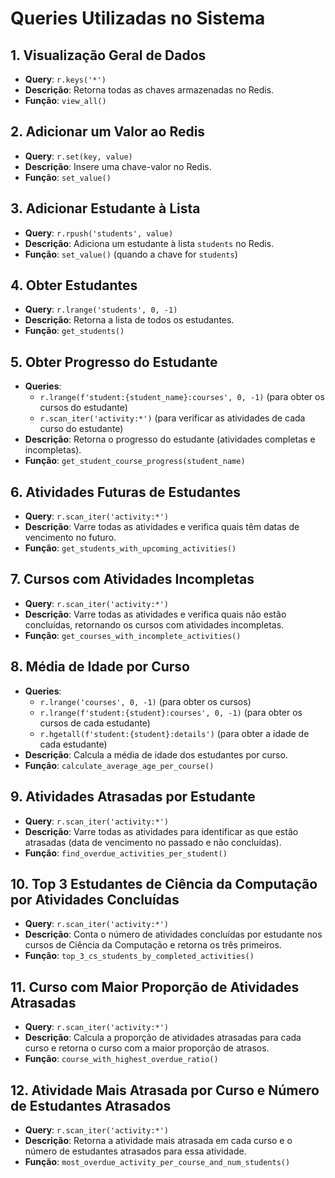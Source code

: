 # Queries Utilizadas no Sistema

## 1. Visualização Geral de Dados
- **Query**: `r.keys('*')`
- **Descrição**: Retorna todas as chaves armazenadas no Redis.
- **Função**: `view_all()`

## 2. Adicionar um Valor ao Redis
- **Query**: `r.set(key, value)`
- **Descrição**: Insere uma chave-valor no Redis.
- **Função**: `set_value()`

## 3. Adicionar Estudante à Lista
- **Query**: `r.rpush('students', value)`
- **Descrição**: Adiciona um estudante à lista `students` no Redis.
- **Função**: `set_value()` (quando a chave for `students`)

## 4. Obter Estudantes
- **Query**: `r.lrange('students', 0, -1)`
- **Descrição**: Retorna a lista de todos os estudantes.
- **Função**: `get_students()`

## 5. Obter Progresso do Estudante
- **Queries**:
  - `r.lrange(f'student:{student_name}:courses', 0, -1)` (para obter os cursos do estudante)
  - `r.scan_iter('activity:*')` (para verificar as atividades de cada curso do estudante)
- **Descrição**: Retorna o progresso do estudante (atividades completas e incompletas).
- **Função**: `get_student_course_progress(student_name)`

## 6. Atividades Futuras de Estudantes
- **Query**: `r.scan_iter('activity:*')`
- **Descrição**: Varre todas as atividades e verifica quais têm datas de vencimento no futuro.
- **Função**: `get_students_with_upcoming_activities()`

## 7. Cursos com Atividades Incompletas
- **Query**: `r.scan_iter('activity:*')`
- **Descrição**: Varre todas as atividades e verifica quais não estão concluídas, retornando os cursos com atividades incompletas.
- **Função**: `get_courses_with_incomplete_activities()`

## 8. Média de Idade por Curso
- **Queries**:
  - `r.lrange('courses', 0, -1)` (para obter os cursos)
  - `r.lrange(f'student:{student}:courses', 0, -1)` (para obter os cursos de cada estudante)
  - `r.hgetall(f'student:{student}:details')` (para obter a idade de cada estudante)
- **Descrição**: Calcula a média de idade dos estudantes por curso.
- **Função**: `calculate_average_age_per_course()`

## 9. Atividades Atrasadas por Estudante
- **Query**: `r.scan_iter('activity:*')`
- **Descrição**: Varre todas as atividades para identificar as que estão atrasadas (data de vencimento no passado e não concluídas).
- **Função**: `find_overdue_activities_per_student()`

## 10. Top 3 Estudantes de Ciência da Computação por Atividades Concluídas
- **Query**: `r.scan_iter('activity:*')`
- **Descrição**: Conta o número de atividades concluídas por estudante nos cursos de Ciência da Computação e retorna os três primeiros.
- **Função**: `top_3_cs_students_by_completed_activities()`

## 11. Curso com Maior Proporção de Atividades Atrasadas
- **Query**: `r.scan_iter('activity:*')`
- **Descrição**: Calcula a proporção de atividades atrasadas para cada curso e retorna o curso com a maior proporção de atrasos.
- **Função**: `course_with_highest_overdue_ratio()`

## 12. Atividade Mais Atrasada por Curso e Número de Estudantes Atrasados
- **Query**: `r.scan_iter('activity:*')`
- **Descrição**: Retorna a atividade mais atrasada em cada curso e o número de estudantes atrasados para essa atividade.
- **Função**: `most_overdue_activity_per_course_and_num_students()`
